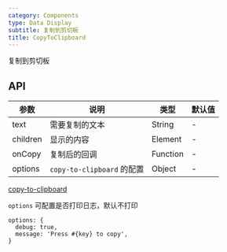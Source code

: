```yaml
---
category: Components
type: Data Display
subtitle: 复制到剪切板
title: CopyToClipboard
---
```


复制到剪切板

## API

| 参数 | 说明 | 类型 | 默认值 |
| --- | --- | --- | --- |
| text | 需要复制的文本 | String | - |
| children | 显示的内容 | Element | - |
| onCopy | 复制后的回调 | Function | - |
| options | `copy-to-clipboard` 的配置 | Object | - |


[copy-to-clipboard](https://www.npmjs.com/package/copy-to-clipboard)

`options` 可配置是否打印日志，默认不打印

```
options: {
  debug: true,
  message: 'Press #{key} to copy',
}
```